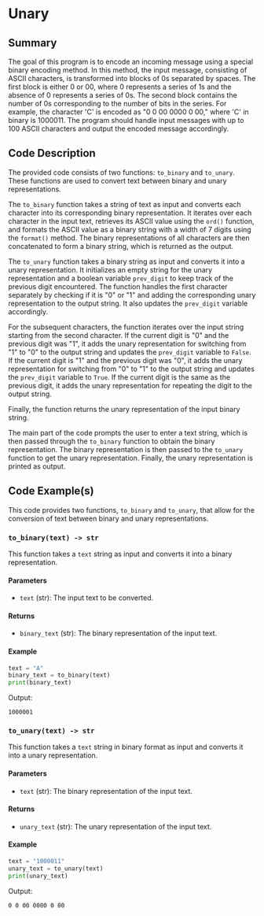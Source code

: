# Unary

## Summary

The goal of this program is to encode an incoming message using a special binary encoding method. In this method, the input message, consisting of ASCII characters, is transformed into blocks of 0s separated by spaces. The first block is either 0 or 00, where 0 represents a series of 1s and the absence of 0 represents a series of 0s. The second block contains the number of 0s corresponding to the number of bits in the series. For example, the character 'C' is encoded as "0 0 00 0000 0 00," where 'C' in binary is 1000011. The program should handle input messages with up to 100 ASCII characters and output the encoded message accordingly.

## Code Description

The provided code consists of two functions: `to_binary` and `to_unary`. These functions are used to convert text between binary and unary representations.

The `to_binary` function takes a string of text as input and converts each character into its corresponding binary representation. It iterates over each character in the input text, retrieves its ASCII value using the `ord()` function, and formats the ASCII value as a binary string with a width of 7 digits using the `format()` method. The binary representations of all characters are then concatenated to form a binary string, which is returned as the output.

The `to_unary` function takes a binary string as input and converts it into a unary representation. It initializes an empty string for the unary representation and a boolean variable `prev_digit` to keep track of the previous digit encountered. The function handles the first character separately by checking if it is "0" or "1" and adding the corresponding unary representation to the output string. It also updates the `prev_digit` variable accordingly.

For the subsequent characters, the function iterates over the input string starting from the second character. If the current digit is "0" and the previous digit was "1", it adds the unary representation for switching from "1" to "0" to the output string and updates the `prev_digit` variable to `False`. If the current digit is "1" and the previous digit was "0", it adds the unary representation for switching from "0" to "1" to the output string and updates the `prev_digit` variable to `True`. If the current digit is the same as the previous digit, it adds the unary representation for repeating the digit to the output string.

Finally, the function returns the unary representation of the input binary string.

The main part of the code prompts the user to enter a text string, which is then passed through the `to_binary` function to obtain the binary representation. The binary representation is then passed to the `to_unary` function to get the unary representation. Finally, the unary representation is printed as output.

## Code Example(s)

This code provides two functions, `to_binary` and `to_unary`, that allow for the conversion of text between binary and unary representations.

### `to_binary(text) -> str`

This function takes a `text` string as input and converts it into a binary representation.

#### Parameters

- `text` (str): The input text to be converted.

#### Returns

- `binary_text` (str): The binary representation of the input text.

#### Example

```python
text = "A"
binary_text = to_binary(text)
print(binary_text)
```

Output:
```
1000001
```

### `to_unary(text) -> str`

This function takes a `text` string in binary format as input and converts it into a unary representation.

#### Parameters

- `text` (str): The binary representation of the input text.

#### Returns

- `unary_text` (str): The unary representation of the input text.

#### Example

```python
text = "1000011"
unary_text = to_unary(text)
print(unary_text)
```

Output:
```
0 0 00 0000 0 00
```
